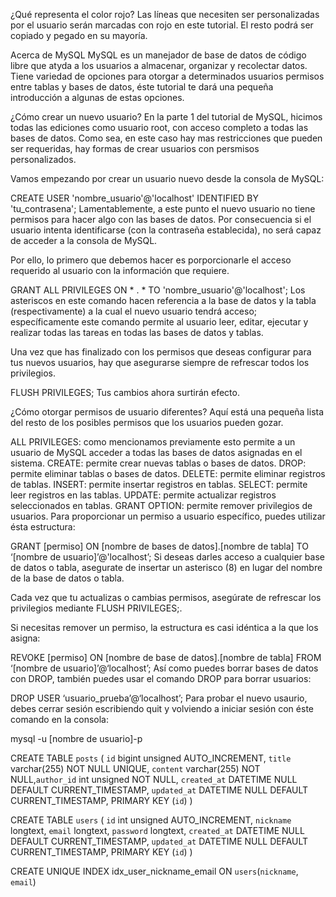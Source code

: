 ¿Qué representa el color rojo?
Las líneas que necesiten ser personalizadas por el usuario serán marcadas con rojo en este tutorial. El resto podrá ser copiado y pegado en su mayoría.

Acerca de MySQL
MySQL es un manejador de base de datos de código libre que atyda a los usuarios a almacenar, organizar y recolectar datos. Tiene variedad de opciones para otorgar a determinados usuarios permisos entre tablas y bases de datos, éste tutorial te dará una pequeña introducción a algunas de estas opciones.

¿Cómo crear un nuevo usuario?
En la parte 1 del tutorial de MySQL, hicimos todas las ediciones como usuario root, con acceso completo a todas las bases de datos. Como sea, en este caso hay mas restricciones que pueden ser requeridas, hay formas de crear usuarios con persmisos personalizados.

Vamos empezando por crear un usuario nuevo desde la consola de MySQL:

CREATE USER 'nombre_usuario'@'localhost' IDENTIFIED BY 'tu_contrasena';
Lamentablemente, a este punto el nuevo usuario no tiene permisos para hacer algo con las bases de datos. Por consecuencia si el usuario intenta identificarse (con la contraseña establecida), no será capaz de acceder a la consola de MySQL.

Por ello, lo primero que debemos hacer es porporcionarle el acceso requerido al usuario con la información que requiere.

GRANT ALL PRIVILEGES ON * . * TO 'nombre_usuario'@'localhost';
Los asteriscos en este comando hacen referencia a la base de datos y la tabla (respectivamente) a la cual el nuevo usuario tendrá acceso; específicamente este comando permite al usuario leer, editar, ejecutar y realizar todas las tareas en todas las bases de datos y tablas.

Una vez que has finalizado con los permisos que deseas configurar para tus nuevos usuarios, hay que asegurarse siempre de refrescar todos los privilegios.

FLUSH PRIVILEGES;
Tus cambios ahora surtirán efecto.

¿Cómo otorgar permisos de usuario diferentes?
Aquí está una pequeña lista del resto de los posibles permisos que los usuarios pueden gozar.

ALL PRIVILEGES: como mencionamos previamente esto permite a un usuario de MySQL acceder a todas las bases de datos asignadas en el sistema.
CREATE: permite crear nuevas tablas o bases de datos.
DROP: permite eliminar tablas o bases de datos.
DELETE: permite eliminar registros de tablas.
INSERT: permite insertar registros en tablas.
SELECT: permite leer registros en las tablas.
UPDATE: permite actualizar registros seleccionados en tablas.
GRANT OPTION: permite remover privilegios de usuarios.
Para proporcionar un permiso a usuario específico, puedes utilizar ésta estructura:

GRANT [permiso] ON [nombre de bases de datos].[nombre de tabla] TO ‘[nombre de usuario]’@'localhost’;
Si deseas darles acceso a cualquier base de datos o tabla, asegurate de insertar un asterisco (8) en lugar del nombre de la base de datos o tabla.

Cada vez que tu actualizas o cambias permisos, asegúrate de refrescar los privilegios mediante FLUSH PRIVILEGES;.

Si necesitas remover un permiso, la estructura es casi idéntica a la que los asigna:

REVOKE [permiso] ON [nombre de base de datos].[nombre de tabla] FROM ‘[nombre de usuario]’@‘localhost’;
Así como puedes borrar bases de datos con DROP, también puedes usar el comando DROP para borrar usuarios:

DROP USER ‘usuario_prueba’@‘localhost’;
Para probar el nuevo usaurio, debes cerrar sesión escribiendo quit y volviendo a iniciar sesión con éste comando en la consola:

mysql -u [nombre de usuario]-p

CREATE TABLE `posts` (
`id` bigint unsigned AUTO_INCREMENT,
`title` varchar(255) NOT NULL UNIQUE,
`content` varchar(255) NOT NULL,`author_id` int unsigned NOT NULL,
`created_at` DATETIME NULL DEFAULT CURRENT_TIMESTAMP,
`updated_at` DATETIME NULL DEFAULT CURRENT_TIMESTAMP, 
PRIMARY KEY (`id`)
)

CREATE TABLE `users` (
`id` int unsigned AUTO_INCREMENT,
`nickname` longtext,
`email` longtext,
`password` longtext,
`created_at` DATETIME NULL DEFAULT CURRENT_TIMESTAMP,
`updated_at` DATETIME NULL DEFAULT CURRENT_TIMESTAMP, 
PRIMARY KEY (`id`)
)  
 

CREATE UNIQUE INDEX idx_user_nickname_email ON `users`(`nickname`, `email`)   
